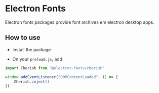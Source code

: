 # Electron Fonts

Electron fonts packages provide font archives em electron desktop apps.

## How to use

* Install the package

* On your `preload.js`, add:

```ts
import Cherish from "@electron-fonts/cherish"

window.addEventListener("DOMContentLoaded", () => {
    Cherish.inject()
})
```
